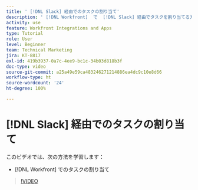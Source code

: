 ```yaml
---
title: ' [!DNL Slack] 経由でのタスクの割り当て'
description: ' [!DNL Workfront]  で  [!DNL Slack] 経由でタスクを割り当てる方法を説明します。'
activity: use
feature: Workfront Integrations and Apps
type: Tutorial
role: User
level: Beginner
team: Technical Marketing
jira: KT-8817
exl-id: 419b3937-0a7c-4ee9-bc1c-34b03d818b3f
doc-type: video
source-git-commit: a25a49e59ca483246271214886ea4dc9c10e8d66
workflow-type: ht
source-wordcount: '24'
ht-degree: 100%

---
```


# [!DNL Slack] 経由でのタスクの割り当て

このビデオでは、次の方法を学習します：

* [!DNL Workfront] でのタスクの割り当て

>[!VIDEO](https://video.tv.adobe.com/v/335117/?quality=12&learn=on)
